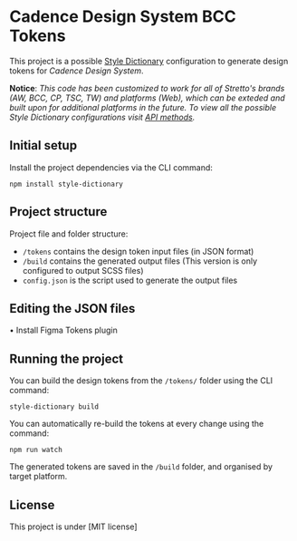 # Cadence Design System BCC Tokens
This project is a possible [Style Dictionary](https://github.com/amzn/style-dictionary) configuration to generate design tokens for *Cadence Design System*.


**Notice**: *This code has been customized to work for all of Stretto's brands (AW, BCC, CP, TSC, TW) and platforms (Web), which can be exteded and built upon for additional platforms in the future. To view all the possible Style Dictionary configurations visit [API methods](https://amzn.github.io/style-dictionary/#/api).*

## Initial setup
Install the project dependencies via the CLI command:

```
npm install style-dictionary 
```

## Project structure
Project file and folder structure:

* `/tokens` contains the design token input files (in JSON format)
* `/build` contains the generated output files (This version is only configured to output SCSS files)
* `config.json` is the script used to generate the output files

## Editing the JSON files
• Install Figma Tokens plugin

## Running the project
You can build the design tokens from the `/tokens/` folder using the CLI command:

```
style-dictionary build
```
You can automatically re-build the tokens at every change using the command:

```
npm run watch
```

The generated tokens are saved in the `/build` folder, and organised by target platform.

## License

This project is under [MIT license]

